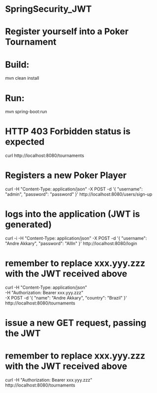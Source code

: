 # SpringSecurity_JWT
# Register yourself into a Poker Tournament

# Build:
mvn clean install

# Run: 
mvn spring-boot:run

# HTTP 403 Forbidden status is expected
curl http://localhost:8080/tournaments

# Registers a new Poker Player
curl -H "Content-Type: application/json" -X POST -d '{
    "username": "admin",
    "password": "password"
}' http://localhost:8080/users/sign-up

# logs into the application (JWT is generated)
curl -i -H "Content-Type: application/json" -X POST -d '{
    "username": "Andre Akkary",
    "password": "AllIn"
}' http://localhost:8080/login

# remember to replace xxx.yyy.zzz with the JWT received above
curl -H "Content-Type: application/json" \
-H "Authorization: Bearer xxx.yyy.zzz" \
-X POST -d '{
	"name": "Andre Akkary",
    "country": "Brazil"
}'  http://localhost:8080/tournaments

# issue a new GET request, passing the JWT
# remember to replace xxx.yyy.zzz with the JWT received above
curl -H "Authorization: Bearer xxx.yyy.zzz" http://localhost:8080/tournaments
